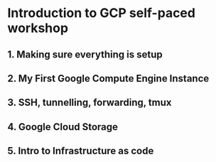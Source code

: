 # Introduction to GCP self-paced workshop

## 1. Making sure everything is setup

## 2. My First Google Compute Engine Instance

## 3. SSH, tunnelling, forwarding, tmux

## 4. Google Cloud Storage

## 5. Intro to Infrastructure as code
